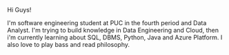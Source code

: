Hi Guys!

  I'm software engineering student at PUC in the fourth period and Data Analyst.
  I'm trying to build knowledge in Data Engineering and Cloud, then i'm currently learning about SQL, DBMS, Python, Java and Azure Platform.
  I also love to play bass and read philosophy.


